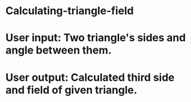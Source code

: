 # Calculating-triangle-field
# User input: Two triangle's sides and angle between them.
# User output: Calculated third side and field of given triangle.
